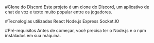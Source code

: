 #Clone do Discord
Este projeto é um clone do Discord, um aplicativo de chat de voz e texto muito popular entre os jogadores.

#Tecnologias utilizadas
React
Node.js
Express
Socket.IO

#Pré-requisitos
Antes de começar, você precisa ter o Node.js e o npm instalados em sua máquina.
